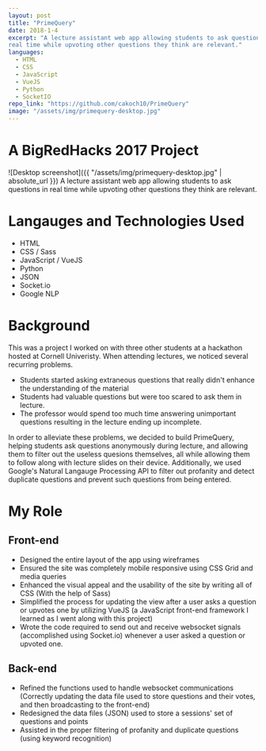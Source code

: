 ```yaml
---
layout: post
title: "PrimeQuery"
date: 2018-1-4
excerpt: "A lecture assistant web app allowing students to ask questions in
real time while upvoting other questions they think are relevant."
languages:
  - HTML
  - CSS
  - JavaScript
  - VueJS
  - Python
  - SocketIO
repo_link: "https://github.com/cakoch10/PrimeQuery"
image: "/assets/img/primequery-desktop.jpg"
---
```

# A BigRedHacks 2017 Project
![Desktop screenshot]({{ "/assets/img/primequery-desktop.jpg" | absolute_url }})
A lecture assistant web app allowing students to ask questions in
real time while upvoting other questions they think are relevant.

# Langauges and Technologies Used
- HTML
- CSS / Sass
- JavaScript / VueJS
- Python
- JSON
- Socket.io
- Google NLP

# Background
This was a project I worked on with three other students at a hackathon hosted at
Cornell Univeristy. When attending lectures, we noticed several recurring 
problems.
- Students started asking extraneous questions that really didn't 
enhance the understanding of the material
- Students had valuable questions but were too scared to ask them in lecture. 
- The professor would spend too much time answering unimportant questions resulting in the lecture ending up incomplete.

In order to alleviate these problems, we decided to build PrimeQuery, helping
students ask questions anonymously during lecture, and allowing them to filter 
out the useless quesions themselves, all while allowing them to follow along
with lecture slides on their device. Additionally, we used Google's Natural Langauge Processing API to filter out profanity and detect duplicate questions and prevent such questions from being entered.

# My Role

## Front-end
- Designed the entire layout of the app using wireframes
- Ensured the site was completely mobile responsive using CSS Grid and media queries
- Enhanced the visual appeal and the usability of the site by writing all of CSS (With the help of Sass)
- Simplified the process for updating the view after a user asks a question or upvotes one by utilizing VueJS (a JavaScript front-end framework I learned as I went along with this project)
- Wrote the code required to send out and receive websocket signals (accomplished using Socket.io) whenever a user asked a question or upvoted one.

## Back-end 
- Refined the functions used to handle websocket communications (Correctly updating the data file used to store questions and their votes, and then broadcasting to the front-end)
- Redesigned the data files (JSON) used to store a sessions' set of questions and points
- Assisted in the proper filtering of profanity and duplicate questions (using keyword recognition)

